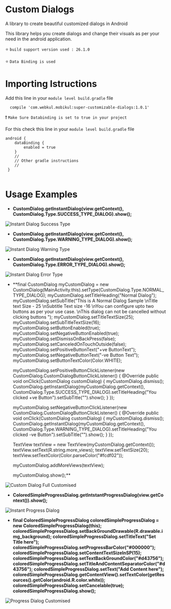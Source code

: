 # Custom Dialogs

A library to create beautiful customized dialogs in Android

This library helps you create dialogs and change their visuals as per your need in the android application.


:star:  `build support version used : 26.1.0 `

:star:  `Data Binding is used`

# Importing Istructions

Add this line in your `module level build.gradle` file

```
  compile 'com.webkul.mobikul:super-customizable-dialogs:1.0.1'
```

:exclamation:  `Make Sure Databinding is set to true in your project`

For this check this line in your `module level build.gradle` file

```
android {
    dataBinding {
        enabled = true
    }
    //
    // Other gradle instructions
    //
 }
    
```

# Usage Examples

* **CustomDialog.getInstantDialog(view.getContext(), CustomDialog.Type.SUCCESS_TYPE_DIALOG).show();**

![Instant Dialog Success Type](https://mobikul.com/wp-content/uploads/2018/01/success-instant-dialog.png)


* **CustomDialog.getInstantDialog(view.getContext(), CustomDialog.Type.WARNING_TYPE_DIALOG).show();**

![Instant Dialog Warning Type](https://mobikul.com/wp-content/uploads/2018/01/warning-instant-dialog.png)

* **CustomDialog.getInstantDialog(view.getContext(), CustomDialog.Type.ERROR_TYPE_DIALOG).show();**

![Instant Dialog Error Type](https://mobikul.com/wp-content/uploads/2018/01/error-instant-dialog.png)

* **final CustomDialog myCustomDialog = new CustomDialog(MainActivity.this).setType(CustomDialog.Type.NORMAL_TYPE_DIALOG);
  myCustomDialog.setTitleHeading("Normal Dialog");
  myCustomDialog.setSubTitle("This is A Normal Dialog Sample \nTitle text Size - 25 \nSubtitle Text size -16 \nYou can configure  upto two buttons as per your use case. \nThis dialog can not be cancelled without clicking buttons ");
  myCustomDialog.setTitleTextSize(25);
  myCustomDialog.setSubTitleTextSize(16);
  myCustomDialog.setButtonEnabled(true);
  myCustomDialog.setNegativeButtonEnabled(true);
  myCustomDialog.setDismissOnBackPress(false);
  myCustomDialog.setCanceledOnTouchOutside(false);
  myCustomDialog.setPositiveButtonText("+ve ButtonText");
  myCustomDialog.setNegativeButtonText("-ve Button Text");
  myCustomDialog.setButtonTextColor(Color.WHITE);
  
  myCustomDialog.setPositiveButtonClickListener(new CustomDialog.CustomDialogButtonClickListener() {
       @Override
          public void onClick(CustomDialog customDialog) {
                  myCustomDialog.dismiss();
                  CustomDialog.getInstantDialog(myCustomDialog.getContext(), CustomDialog.Type.SUCCESS_TYPE_DIALOG).setTitleHeading("You clicked +ve Button").setSubTitle("").show();
          }
       });
  
  myCustomDialog.setNegativeButtonClickListener(new CustomDialog.CustomDialogButtonClickListener() {
       @Override
           public void onClick(CustomDialog customDialog) {
                  myCustomDialog.dismiss();
                  CustomDialog.getInstantDialog(myCustomDialog.getContext(), CustomDialog.Type.WARNING_TYPE_DIALOG).setTitleHeading("You clicked -ve Button").setSubTitle("").show();
           }
       });
          
  TextView textView = new TextView(myCustomDialog.getContext());
  textView.setText(R.string.more_views);
  textView.setTextSize(20);
  textView.setTextColor(Color.parseColor("#fcdf02"));
  
  myCustomDialog.addMoreViews(textView);
  
  myCustomDialog.show();**

![Custom Dialog Full Customised](https://mobikul.com/wp-content/uploads/2018/01/custom-dialog-fully-customized.png)


* **ColoredSimpleProgressDialog.getIntstantProgressDialog(view.getContext()).show();**

![Instant Progress Dialog](https://mobikul.com/wp-content/uploads/2018/01/progress-instant-dialog.png)

* **final ColoredSimpleProgressDialog coloredSimpleProgressDialog = new ColoredSimpleProgressDialog(this);
  coloredSimpleProgressDialog.setBackGroundDrawable(R.drawable.img_background);
  coloredSimpleProgressDialog.setTitleText("Set Title here");
  coloredSimpleProgressDialog.setProgressBarColor("#000000");
  coloredSimpleProgressDialog.setContentTextSizeInSP(15);
  coloredSimpleProgressDialog.setTextBackGroundColor("#d43756");
  coloredSimpleProgressDialog.setTitleAndContentSeparatorColor("#d43756");
  coloredSimpleProgressDialog.setText("Add Content here");
  coloredSimpleProgressDialog.getContentView().setTextColor(getResources().getColor(android.R.color.white));
  coloredSimpleProgressDialog.setCancelable(true);
  coloredSimpleProgressDialog.show();**

![Progress Dialog Customised](https://mobikul.com/wp-content/uploads/2018/01/progress-dialog-customised-new.png)

